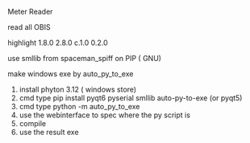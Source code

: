 Meter Reader 

read all OBIS

highlight 
1.8.0
2.8.0
c.1.0
0.2.0


use smllib from  spaceman_spiff  on PIP  ( GNU)

make windows exe by auto_py_to_exe

1. install phyton 3.12 ( windows store)
2. cmd type pip install pyqt6 pyserial smllib auto-py-to-exe  (or pyqt5)
3. cmd type python -m auto_py_to_exe
4. use the webinterface to spec where the py script is
5. compile
6. use the result exe 
